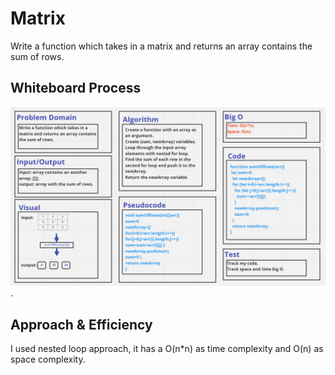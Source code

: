# Matrix
Write a function which takes in a matrix and returns an array contains the sum of rows.

## Whiteboard Process

![](./matrixWhiteboard.PNG).

## Approach & Efficiency
 I used nested loop approach, it has a O(n*n) as time complexity and O(n) as space complexity.